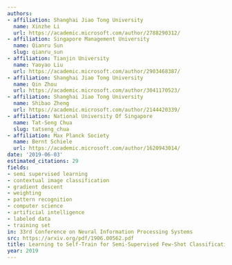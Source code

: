 ```yaml
---
authors:
- affiliation: Shanghai Jiao Tong University
  name: Xinzhe Li
  url: https://academic.microsoft.com/author/2788290312/
- affiliation: Singapore Management University
  name: Qianru Sun
  slug: qianru_sun
- affiliation: Tianjin University
  name: Yaoyao Liu
  url: https://academic.microsoft.com/author/2903468387/
- affiliation: Shanghai Jiao Tong University
  name: Qin Zhou
  url: https://academic.microsoft.com/author/3041170523/
- affiliation: Shanghai Jiao Tong University
  name: Shibao Zheng
  url: https://academic.microsoft.com/author/2144420339/
- affiliation: National University Of Singapore
  name: Tat-Seng Chua
  slug: tatseng_chua
- affiliation: Max Planck Society
  name: Bernt Schiele
  url: https://academic.microsoft.com/author/1620943014/
date: '2019-06-03'
estimated_citations: 29
fields:
- semi supervised learning
- contextual image classification
- gradient descent
- weighting
- pattern recognition
- computer science
- artificial intelligence
- labeled data
- training set
in: 33rd Conference on Neural Information Processing Systems
src: https://arxiv.org/pdf/1906.00562.pdf
title: Learning to Self-Train for Semi-Supervised Few-Shot Classification
year: 2019
---
```


